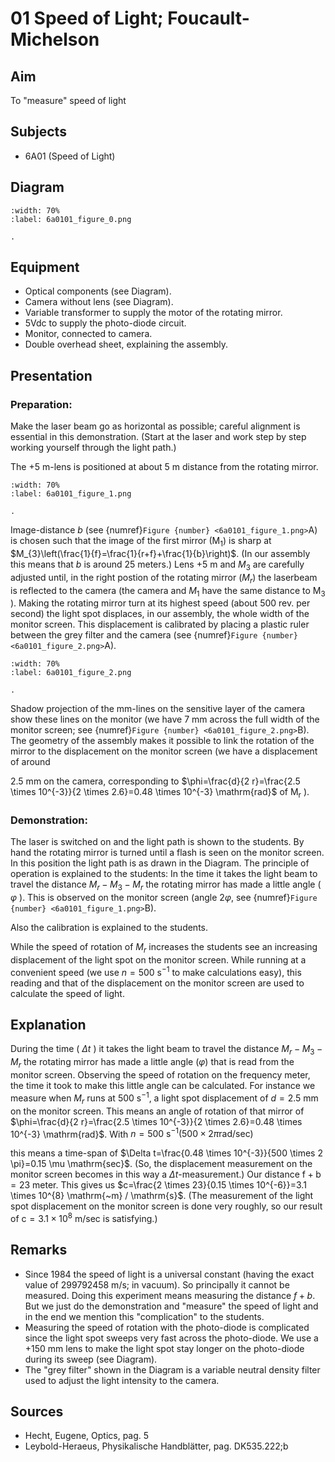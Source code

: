 # 01 Speed of Light; Foucault-Michelson 

  
## Aim   
 To "measure" speed of light    
  
## Subjects   
* 6A01 (Speed of Light)   

## Diagram
   
```{figure} figures/figure_0.png
:width: 70%  
:label: 6a0101_figure_0.png  

. 
```

## Equipment
 *  Optical components (see Diagram). 
 *  Camera without lens (see Diagram). 
 *  Variable transformer to supply the motor of the rotating mirror. 
 *  5Vdc to supply the photo-diode circuit. 
 *  Monitor, connected to camera. 
 *  Double overhead sheet, explaining the assembly.
    
  
## Presentation   
### Preparation:

Make the laser beam go as horizontal as possible; careful alignment is essential in this demonstration. (Start at the laser and work step by step working yourself through the light path.)

The $+5 \mathrm{~m}$-lens is positioned at about $5 \mathrm{~m}$ distance from the rotating mirror.  

```{figure} figures/figure_1.png
:width: 70%  
:label: 6a0101_figure_1.png  

. 
```

Image-distance $b$ (see {numref}`Figure {number} <6a0101_figure_1.png>`A) is chosen such that the image of the first mirror $\left(\mathrm{M}_{1}\right)$ is sharp at $M_{3}\left(\frac{1}{f}=\frac{1}{r+f}+\frac{1}{b}\right)$. (In our assembly this means that $b$ is around 25 meters.) Lens $+5 \mathrm{~m}$ and $M_{3}$ are carefully adjusted until, in the right postion of the rotating mirror $\left(M_{r}\right)$ the laserbeam is reflected to the camera (the camera and $M_{1}$ have the same distance to $\mathrm{M}_{3}$ ). Making the rotating mirror turn at its highest speed (about 500 rev. per second) the light spot displaces, in our assembly, the whole width of the monitor screen. This displacement is calibrated by placing a plastic ruler between the grey filter and the camera (see {numref}`Figure {number} <6a0101_figure_2.png>`A).

```{figure} figures/figure_2.png
:width: 70%  
:label: 6a0101_figure_2.png  

. 
```
Shadow projection of the mm-lines on the sensitive layer of the camera show these lines on the monitor (we have $7 \mathrm{~mm}$ across the full width of the monitor screen; see {numref}`Figure {number} <6a0101_figure_2.png>`B). The geometry of the assembly makes it possible to link the rotation of the mirror to the displacement on the monitor screen (we have a displacement of around

$2.5 \mathrm{~mm}$ on the camera, corresponding to $\phi=\frac{d}{2 r}=\frac{2.5 \times 10^{-3}}{2 \times 2.6}=0.48 \times 10^{-3} \mathrm{rad}$ of $\mathrm{M}_{\mathrm{r}}$ ).

### Demonstration:

The laser is switched on and the light path is shown to the students. By hand the rotating mirror is turned until a flash is seen on the monitor screen. In this position the light path is as drawn in the Diagram. The principle of operation is explained to the students: In the time it takes the light beam to travel the distance $M_{r}-M_{3}-M_{r}$ the rotating mirror has made a little angle ( $\varphi$ ). This is observed on the monitor screen (angle $2 \varphi$, see {numref}`Figure {number} <6a0101_figure_1.png>`B).

Also the calibration is explained to the students.

While the speed of rotation of $M_{r}$ increases the students see an increasing displacement of the light spot on the monitor screen. While running at a convenient speed (we use $n=500 \mathrm{~s}^{-1}$ to make calculations easy), this reading and that of the displacement on the monitor screen are used to calculate the speed of light.  
  
## Explanation   
During the time ( $\Delta t$ ) it takes the light beam to travel the distance $M_{r}-M_{3}-M_{r}$ the rotating mirror has made a little angle $(\varphi)$ that is read from the monitor screen. Observing the speed of rotation on the frequency meter, the time it took to make this little angle can be calculated. For instance we measure when $M_{r}$ runs at $500 \mathrm{~s}^{-1}$, a light spot displacement of $d=2.5 \mathrm{~mm}$ on the monitor screen. This means an angle of rotation of that mirror of $\phi=\frac{d}{2 r}=\frac{2.5 \times 10^{-3}}{2 \times 2.6}=0.48 \times 10^{-3} \mathrm{rad}$. With $n=500 \mathrm{~s}^{-1}(500 \times 2 \pi \mathrm{rad} / \mathrm{sec})$

this means a time-span of $\Delta t=\frac{0.48 \times 10^{-3}}{500 \times 2 \pi}=0.15 \mu \mathrm{sec}$. (So, the displacement measurement on the monitor screen becomes in this way a $\Delta t$-measurement.) Our distance $\mathrm{f}+\mathrm{b}=23$ meter. This gives us $c=\frac{2 \times 23}{0.15 \times 10^{-6}}=3.1 \times 10^{8} \mathrm{~m} / \mathrm{s}$. (The measurement of the light spot displacement on the monitor screen is done very roughly, so our result of $\mathrm{c}=3.1 \times 10^{8} \mathrm{~m} / \mathrm{sec}$ is satisfying.)
  
## Remarks
- Since 1984 the speed of light is a universal constant (having the exact value of $299792458 \mathrm{~m} / \mathrm{s}$; in vacuum). So principally it cannot be measured. Doing this experiment means measuring the distance $f+b$. But we just do the demonstration and "measure" the speed of light and in the end we mention this "complication" to the students.
- Measuring the speed of rotation with the photo-diode is complicated since the light spot sweeps very fast across the photo-diode. We use a $+150 \mathrm{~mm}$ lens to make the light spot stay longer on the photo-diode during its sweep (see Diagram).
- The "grey filter" shown in the Diagram is a variable neutral density filter used to adjust the light intensity to the camera.
  
## Sources
 *  Hecht, Eugene, Optics, pag. 5 
 *  Leybold-Heraeus, Physikalische Handblätter, pag. DK535.222;b
  